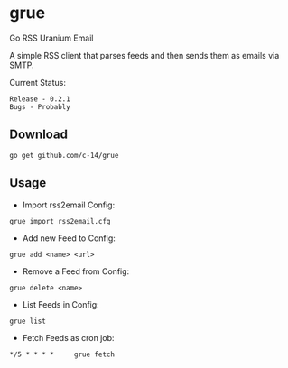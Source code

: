 # grue

Go RSS Uranium Email

A simple RSS client that parses feeds and then sends them as emails via SMTP.

Current Status:

	Release - 0.2.1
	Bugs - Probably

## Download

	go get github.com/c-14/grue

## Usage

* Import rss2email Config:
```
grue import rss2email.cfg
```

* Add new Feed to Config:
```
grue add <name> <url>
```

* Remove a Feed from Config:
```
grue delete <name>
```

* List Feeds in Config:
```
grue list
```

* Fetch Feeds as cron job:
```
*/5 * * * *		grue fetch
```
